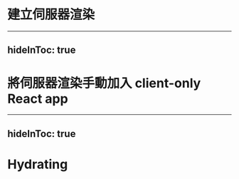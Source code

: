 # 建立伺服器渲染

---
hideInToc: true
---

# 將伺服器渲染手動加入 client-only React app

---
hideInToc: true
---

# Hydrating